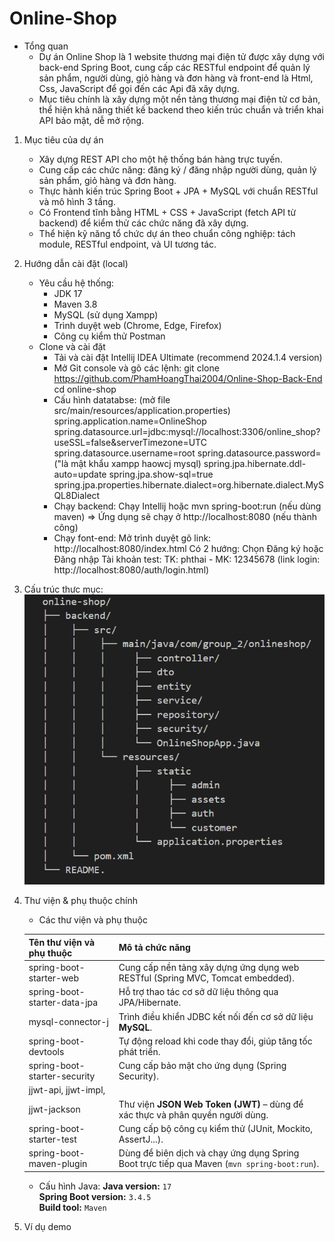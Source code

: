 # Online-Shop
* Tổng quan
    - Dự án Online Shop là 1 website thương mại điện tử được xây dựng với back-end Spring Boot, cung cấp các RESTful endpoint để quản lý sản phẩm, người dùng, giỏ hàng và đơn hàng và front-end là Html, Css, JavaScript để gọi đến các Api đã xây dựng.  
    - Mục tiêu chính là xây dựng một nền tảng thương mại điện tử cơ bản, thể hiện khả năng thiết kế backend theo kiến trúc chuẩn và triển khai API bảo mật, dễ mở rộng.

1. Mục tiêu của dự án
    - Xây dựng REST API cho một hệ thống bán hàng trực tuyến.  
    - Cung cấp các chức năng: đăng ký / đăng nhập người dùng, quản lý sản phẩm, giỏ hàng và đơn hàng.  
    - Thực hành kiến trúc Spring Boot + JPA + MySQL với chuẩn RESTful và mô hình 3 tầng.
    - Có Frontend tĩnh bằng HTML + CSS + JavaScript (fetch API từ backend) để kiểm thử các chức năng đã xây dựng.
    - Thể hiện kỹ năng tổ chức dự án theo chuẩn công nghiệp: tách module, RESTful endpoint, và UI tương tác.

2. Hướng dẫn cài đặt (local)
    - Yêu cầu hệ thống:
        + JDK 17
        + Maven 3.8
        + MySQL (sử dụng Xampp)
        + Trình duyệt web (Chrome, Edge, Firefox)
        + Công cụ kiểm thử Postman
    - Clone và cài đặt
        + Tải và cài đặt Intellij IDEA Ultimate (recommend 2024.1.4 version)
        + Mở Git console và gõ các lệnh:
            git clone https://github.com/PhamHoangThai2004/Online-Shop-Back-End
            cd online-shop
        + Cấu hình datatabse: (mở file src/main/resources/application.properties) 
            spring.application.name=OnlineShop
            spring.datasource.url=jdbc:mysql://localhost:3306/online_shop?useSSL=false&serverTimezone=UTC
            spring.datasource.username=root
            spring.datasource.password=("là mật khẩu xampp haowcj mysql)
            spring.jpa.hibernate.ddl-auto=update
            spring.jpa.show-sql=true
            spring.jpa.properties.hibernate.dialect=org.hibernate.dialect.MySQL8Dialect
        + Chạy backend:
            Chạy Intellij hoặc mvn spring-boot:run (nếu dùng maven)
            => Ứng dụng sẽ chạy ở http://localhost:8080 (nếu thành công)
        + Chạy font-end:
            Mở trình duyệt gõ link: http://localhost:8080/index.html
            Có 2 hướng: Chọn Đăng ký hoặc Đăng nhập
            Tài khoản test: TK: phthai - MK: 12345678 (link login: http://localhost:8080/auth/login.html)

3. Cấu trúc thưc mục:
![alt text](image.png)

4. Thư viện & phụ thuộc chính
    - Các thư viện và phụ thuộc

    | Tên thư viện và phụ thuộc        | Mô tả chức năng 
    |----------------------------------|--------------------------------------------------------------------------------
    | spring-boot-starter-web          | Cung cấp nền tảng xây dựng ứng dụng web RESTful (Spring MVC, Tomcat embedded). |
    | spring-boot-starter-data-jpa     | Hỗ trợ thao tác cơ sở dữ liệu thông qua JPA/Hibernate. |
    | mysql-connector-j                | Trình điều khiển JDBC kết nối đến cơ sở dữ liệu **MySQL**. |
    | spring-boot-devtools             | Tự động reload khi code thay đổi, giúp tăng tốc phát triển. |
    | spring-boot-starter-security     | Cung cấp bảo mật cho ứng dụng (Spring Security). |
    | jjwt-api, jjwt-impl,             |
    | jjwt-jackson                     | Thư viện **JSON Web Token (JWT)** – dùng để xác thực và phân quyền người dùng. |
    | spring-boot-starter-test         | Cung cấp bộ công cụ kiểm thử (JUnit, Mockito, AssertJ...). |
    | spring-boot-maven-plugin         | Dùng để biên dịch và chạy ứng dụng Spring Boot trực tiếp qua Maven (`mvn spring-boot:run`). |

    - Cấu hình Java:
        **Java version:** `17`  
        **Spring Boot version:** `3.4.5`  
        **Build tool:** `Maven`

5. Ví dụ demo
 



                    



